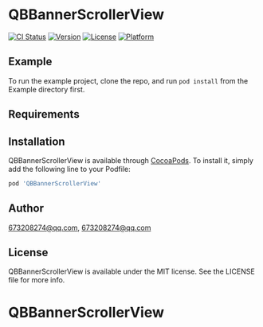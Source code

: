 # QBBannerScrollerView

[![CI Status](https://img.shields.io/travis/673208274@qq.com/QBBannerScrollerView.svg?style=flat)](https://travis-ci.org/673208274@qq.com/QBBannerScrollerView)
[![Version](https://img.shields.io/cocoapods/v/QBBannerScrollerView.svg?style=flat)](https://cocoapods.org/pods/QBBannerScrollerView)
[![License](https://img.shields.io/cocoapods/l/QBBannerScrollerView.svg?style=flat)](https://cocoapods.org/pods/QBBannerScrollerView)
[![Platform](https://img.shields.io/cocoapods/p/QBBannerScrollerView.svg?style=flat)](https://cocoapods.org/pods/QBBannerScrollerView)

## Example

To run the example project, clone the repo, and run `pod install` from the Example directory first.

## Requirements

## Installation

QBBannerScrollerView is available through [CocoaPods](https://cocoapods.org). To install
it, simply add the following line to your Podfile:

```ruby
pod 'QBBannerScrollerView'
```

## Author

673208274@qq.com, 673208274@qq.com

## License

QBBannerScrollerView is available under the MIT license. See the LICENSE file for more info.
# QBBannerScrollerView
